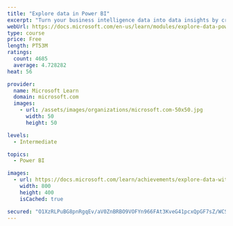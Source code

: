 ```yaml
---
title: "Explore data in Power BI"
excerpt: "Turn your business intelligence data into data insights by creating and configuring Power BI dashboards."
webUrl: https://docs.microsoft.com/en-us/learn/modules/explore-data-power-bi/
type: course
price: Free
length: PT53M
ratings:
  count: 4685
  average: 4.728282
heat: 56

provider:
  name: Microsoft Learn
  domain: microsoft.com
  images:
    - url: /assets/images/organizations/microsoft.com-50x50.jpg
      width: 50
      height: 50

levels:
  - Intermediate

topics:
  - Power BI

images:
  - url: https://docs.microsoft.com/learn/achievements/explore-data-with-power-bi-desktop-social.png
    width: 800
    height: 400
    isCached: true

secured: "O1XzRLPuBG8pnRgqEv/aV0ZnBRBO9VOFYn966FAt3KveG41pcxQpGF7sZ/WCS7s3Vljiu1ZOTCTOTfB3qmCriEHSj6usE8vzfd61kujEyzE+1WEq9UdpzgMOWQjCOA4bRuvZCLCzu8Me4PX/9dcWr0P0a5KBVGTx88FS04mLpRvbW9yHWnLqh+NDIzPFZyWA2UiHw7tP1TvcHtsEYcltlrRMz8pD+eB3TDOvRLtBBwlcLw9qGkPSXFyYhOnMoonil+yS+rX1wIWAGzXFpHTeWBdGRKvGLAF7Pwa6wPEvR+bnt3LvsiIJwvjcSh2y0ueEhAO8x21VaNeiPbxKDMUXqeaJhelLS8C3Jy7wDmfrc/ydmfD151ftRXiR8ZEorMusuyoK0jiMpE9ZP09iwwIJfxxxk/bzow2NMcwGAKDrdRQ=;xYnL39bS3tmGXuo7Lm5QaQ=="
---
```


